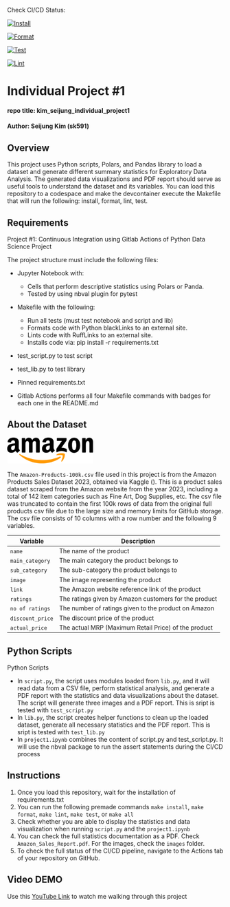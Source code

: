Check CI/CD Status: 

[![Install](https://github.com/nogibjj/kim_seijung_individual_project1/actions/workflows/install.yml/badge.svg)](https://github.com/nogibjj/kim_seijung_individual_project1/actions/workflows/install.yml)

[![Format](https://github.com/nogibjj/kim_seijung_individual_project1/actions/workflows/format.yml/badge.svg)](https://github.com/nogibjj/kim_seijung_individual_project1/actions/workflows/format.yml)

[![Test](https://github.com/nogibjj/kim_seijung_individual_project1/actions/workflows/test.yml/badge.svg)](https://github.com/nogibjj/kim_seijung_individual_project1/actions/workflows/test.yml)

[![Lint](https://github.com/nogibjj/kim_seijung_individual_project1/actions/workflows/lint.yml/badge.svg)](https://github.com/nogibjj/kim_seijung_individual_project1/actions/workflows/lint.yml)


# Individual Project #1
#### repo title: kim_seijung_individual_project1
#### Author: Seijung Kim (sk591)

## Overview
This project uses Python scripts, Polars, and Pandas library to load a dataset and generate different summary statistics for Exploratory Data Analysis. The generated data visualizations and PDF report should serve as useful tools to understand the dataset and its variables. You can load this repository to a codespace and make the devcontainer execute the Makefile that will run the following: install, format, lint, test.

## Requirements

Project #1: Continuous Integration using Gitlab Actions of Python Data Science Project

The project structure must include the following files:
* Jupyter Notebook with: 
    * Cells that perform descriptive statistics using Polars or Panda.
    * Tested by using nbval plugin for pytest

* Makefile with the following:
    * Run all tests (must test notebook and script and lib)
    * Formats code with Python blackLinks to an external site.
    * Lints code with RuffLinks to an external site.
    * Installs code via:  pip install -r requirements.txt

* test_script.py to test script
* test_lib.py to test library
* Pinned requirements.txt
* Gitlab Actions performs all four Makefile commands with badges for each one in the README.md


## About the Dataset
<img src="Amazon-Logo.webp" alt="Amazon Logo" width="200"/>

The `Amazon-Products-100k.csv` file used in this project is from the Amazon Products Sales Dataset 2023, obtained via Kaggle (). This is a product sales dataset scraped from the Amazon website from the year 2023, including a total of 142 item categories such as Fine Art, Dog Supplies, etc. The csv file was truncated to contain the first 100k rows of data from the original full products csv file due to the large size and memory limits for GitHub storage. The csv file consists of 10 columns with a row number and the following 9 variables.

| **Variable**      | **Description**                                                          |
|-------------------|--------------------------------------------------------------------------|
| `name`            | The name of the product                                                  |
| `main_category`   | The main category the product belongs to                                 |
| `sub_category`    | The sub-category the product belongs to                                  |
| `image`           | The image representing the product                                       |
| `link`            | The Amazon website reference link of the product                         |
| `ratings`         | The ratings given by Amazon customers for the product                    |
| `no of ratings`   | The number of ratings given to the product on Amazon                     |
| `discount_price`  | The discount price of the product                                        |
| `actual_price`    | The actual MRP (Maximum Retail Price) of the product                     |


## Python Scripts

Python Scripts
* In `script.py`, the script uses modules loaded from `lib.py`, and it will read data from a CSV file, perform statistical analysis, and generate a PDF report with the statistics and data visualizations about the dataset. The script will generate three images and a PDF report. This is sript is tested with `test_script.py` 
* In `lib.py`, the script creates helper functions to clean up the loaded dataset, generate all necessary statistics and the PDF report. This is sript is tested with `test_lib.py` 
* In `project1.ipynb` combines the content of script.py and test_script.py. It will use the nbval package to run the assert statements during the CI/CD process

## Instructions
1. Once you load this repository, wait for the installation of requirements.txt
2. You can run the following premade commands `make install`, `make format`, `make lint`, `make test`, or `make all`
3. Check whether you are able to display the statistics and data visualization when running `script.py` and the `project1.ipynb`
4. You can check the full statistics documentation as a PDF. Check `Amazon_Sales_Report.pdf`. For the images, check the `images` folder.
5. To check the full status of the CI/CD pipeline, navigate to the Actions tab of your repository on GitHub.

## Video DEMO
Use this [YouTube Link](https://www.example.com) to watch me walking through this project
